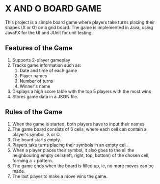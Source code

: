 # X AND O BOARD GAME

This project is a simple board game where players take turns placing their shapes (X or O) 
on a grid board. The game is implemented in Java, using JavaFX for the UI and JUnit for unit 
testing.

Features of the Game
--------------------------
1. Supports 2-player gameplay
2. Tracks game information such as:
   1. Date and time of each game
   2. Player names
   3. Number of turns
   4. Winner's name
3. Displays a high score table with the top 5 players with the most wins
4. Stores game data in a JSON file.

Rules of the Game
--------------------
1. When the game is started, both players have to input their names.
2. The game board consists of 6 cells, where each cell can contain a player's symbol, X or O.
3. The board starts empty.
4. Players take turns placing their symbols in an empty cell.
5. When a player places their symbol, it also goes to the all the neighbouring empty cells(left, right, top, bottom) of the chosen cell, forming a + pattern.
6. The game ends when the board is filled up, ie, no more moves can be made.
7. The last player to make a move wins the game.

